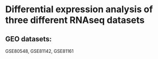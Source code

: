 # Differential expression analysis of three different RNAseq datasets

## GEO datasets:
GSE80548, GSE81142, GSE81161

